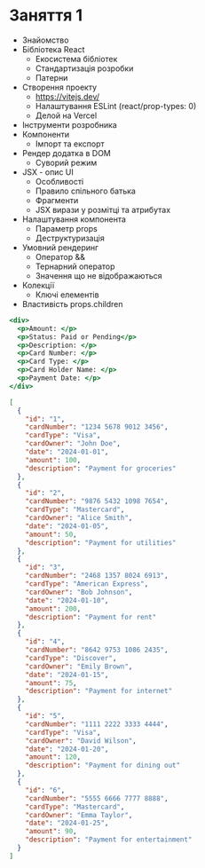 # Заняття 1

- Знайомство
- Бібліотека React
  - Екосистема бібліотек
  - Стандартизація розробки
  - Патерни
- Створення проекту
  - https://vitejs.dev/
  - Налаштування ESLint (react/prop-types: 0)
  - Делой на Vercel
- Інструменти розробника
- Компоненти
  - Імпорт та експорт
- Рендер додатка в DOM
  - Суворий режим
- JSX - опис UI
  - Особливості
  - Правило спільного батька
  - Фрагменти
  - JSX вирази у розмітці та атрибутах
- Налаштування компонента
  - Параметр props
  - Деструктуризація
- Умовний рендеринг
  - Оператор &&
  - Тернарний оператор
  - Значення що не відображаються
- Колекції
  - Ключі елементів
- Властивість props.children

```jsx
<div>
  <p>Amount: </p>
  <p>Status: Paid or Pending</p>
  <p>Description: </p>
  <p>Card Number: </p>
  <p>Card Type: </p>
  <p>Card Holder Name: </p>
  <p>Payment Date: </p>
</div>
```

```json
[
  {
    "id": "1",
    "cardNumber": "1234 5678 9012 3456",
    "cardType": "Visa",
    "cardOwner": "John Doe",
    "date": "2024-01-01",
    "amount": 100,
    "description": "Payment for groceries"
  },
  {
    "id": "2",
    "cardNumber": "9876 5432 1098 7654",
    "cardType": "Mastercard",
    "cardOwner": "Alice Smith",
    "date": "2024-01-05",
    "amount": 50,
    "description": "Payment for utilities"
  },
  {
    "id": "3",
    "cardNumber": "2468 1357 8024 6913",
    "cardType": "American Express",
    "cardOwner": "Bob Johnson",
    "date": "2024-01-10",
    "amount": 200,
    "description": "Payment for rent"
  },
  {
    "id": "4",
    "cardNumber": "8642 9753 1086 2435",
    "cardType": "Discover",
    "cardOwner": "Emily Brown",
    "date": "2024-01-15",
    "amount": 75,
    "description": "Payment for internet"
  },
  {
    "id": "5",
    "cardNumber": "1111 2222 3333 4444",
    "cardType": "Visa",
    "cardOwner": "David Wilson",
    "date": "2024-01-20",
    "amount": 120,
    "description": "Payment for dining out"
  },
  {
    "id": "6",
    "cardNumber": "5555 6666 7777 8888",
    "cardType": "Mastercard",
    "cardOwner": "Emma Taylor",
    "date": "2024-01-25",
    "amount": 90,
    "description": "Payment for entertainment"
  }
]
```
